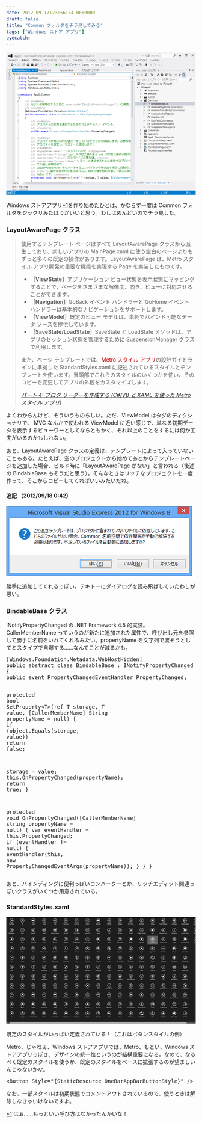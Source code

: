 ```yaml
---
date: 2012-09-17T23:56:54.0000000
draft: false
title: "Common フォルダをチラ見してみる"
tags: ["Windows ストア アプリ"]
eyecatch: 
---
```

<p><img src="20120917233249.png" alt="f:id:daruyanagi:20120917233249p:plain" title="f:id:daruyanagi:20120917233249p:plain" class="hatena-fotolife"></p><p>Windows ストアアプリ<a href="#f1" name="fn1" title="はぁ……もっといい呼び方はなかったんかいな！">*1</a>を作り始めたひとは、かならず一度は Common フォルダをジックリみたほうがいいと思う。わしはめんどいのでチラ見した。</p>

<div class="section">
<h3>LayoutAwarePage クラス</h3>

<blockquote cite="http://msdn.microsoft.com/ja-jp/library/windows/apps/br211380.aspx">
<p>使用するテンプレート ページはすべて LayoutAwarePage クラスから派生しており、新しいアプリの MainPage.xaml に使う空白のページよりもずっと多くの既定の操作があります。LayoutAwarePage は、Metro スタイル アプリ開発の重要な機能を実現する Page を実装したものです。</p>

<ul>
<li><b>［ViewState］</b>アプリケーション ビュー状態を表示状態にマッピングすることで、ページをさまざまな解像度、向き、ビューに対応させることができます。</li>
<li><b>［Navigation］</b>GoBack イベント ハンドラーと GoHome イベント ハンドラーは基本的なナビゲーションをサポートします。</li>
<li><b>［ViewModel］</b>既定のビュー モデルは、単純でバインド可能なデータ ソースを提供しています。</li>
<li><b>［SaveState/LoadState］</b>SaveState と LoadState メソッドは、アプリのセッション状態を管理するために SuspensionManager クラスで利用します。</li>
</ul><p>また、ページ テンプレートでは、<span style="color: #cc0000">Metro スタイル アプリ</span>の設計ガイドラインに準拠した StandardStyles.xaml に記述されているスタイルとテンプレートを使います。冒頭部でこれらのスタイルのいくつかを使い、そのコピーを変更してアプリの外観をカスタマイズします。</p>

<cite><a href="http://msdn.microsoft.com/ja-jp/library/windows/apps/br211380.aspx">&#x30D1;&#x30FC;&#x30C8; 4: &#x30D6;&#x30ED;&#x30B0; &#x30EA;&#x30FC;&#x30C0;&#x30FC;&#x3092;&#x4F5C;&#x6210;&#x3059;&#x308B; (C#/VB &#x3068; XAML &#x3092;&#x4F7F;&#x3063;&#x305F; Metro &#x30B9;&#x30BF;&#x30A4;&#x30EB; &#x30A2;&#x30D7;&#x30EA;)</a></cite>
</blockquote>
<p>よくわからんけど、そういうものらしい。ただ、ViewModel はタダのディクショナリで、 MVC なんかで使われる ViewModel に近い感じで、単なる初期データを表示するビューワーとしてならともかく、それ以上のことをするには何か工夫がいるのかもしれない。</p><p>あと、LayoutAwarePage クラスの定義は、テンプレートによって入っていないこともある。たとえば、空のプロジェクトから始めてあとからテンプレートページを追加した場合、ビルド時に「LayoutAwarePage がない」と言われる（後述の BindableBase もそうだと思う）。そんなときはリッチなプロジェクトを一度作って、そこからコピーしてくればいいみたいだね。</p>

<div class="section">
<h4>追記 （2012/09/18 0:42）</h4>
<p><img src="20120918004105.png" alt="f:id:daruyanagi:20120918004105p:plain" title="f:id:daruyanagi:20120918004105p:plain" class="hatena-fotolife"></p><p>勝手に追加してくれるっぽい。テキトーにダイアログを読み飛ばしていたわしが悪い。</p>

</div>
</div>
<div class="section">
<h3>BindableBase クラス</h3>
<p>INotifyPropertyChanged の .NET Framework 4.5 的実装。CallerMemberName っていうのが新たに追加された属性で、呼び出し元を参照して勝手に名前をいれてくれるみたい。propertyName を文字列で渡そうとしてミスタイプで自爆する……なんてことが減るかも。</p>
<pre class="code lang-cs" data-lang="cs" data-unlink>[Windows.Foundation.Metadata.WebHostHidden]
<span class="synType">public</span> <span class="synType">abstract</span> <span class="synType">class</span> BindableBase : INotifyPropertyChanged
{
<span class="synType">public</span> <span class="synStatement">event</span> PropertyChangedEventHandler PropertyChanged;

<span class="synType">protected</span> <span class="synType">bool</span> SetProperty&lt;T&gt;(<span class="synStatement">ref</span> T storage, T <span class="synStatement">value</span>, [CallerMemberName] String propertyName = <span class="synConstant">null</span>)
{
<span class="synStatement">if</span> (<span class="synType">object</span>.Equals(storage, <span class="synStatement">value</span>)) <span class="synStatement">return</span> <span class="synConstant">false</span>;

storage = <span class="synStatement">value</span>;
<span class="synStatement">this</span>.OnPropertyChanged(propertyName);
<span class="synStatement">return</span> <span class="synConstant">true</span>;
}

<span class="synType">protected</span> <span class="synType">void</span> OnPropertyChanged([CallerMemberName] <span class="synType">string</span> propertyName = <span class="synConstant">null</span>)
{
var eventHandler = <span class="synStatement">this</span>.PropertyChanged;
<span class="synStatement">if</span> (eventHandler != <span class="synConstant">null</span>)
{
eventHandler(<span class="synStatement">this</span>, <span class="synStatement">new</span> PropertyChangedEventArgs(propertyName));
}
}
}
</pre><p>あと、バインディングに便利っぽいコンバーターとか、リッチエディット関連っぽいクラスがいくつか用意されている。</p>

</div>
<div class="section">
<h3>StandardStyles.xaml</h3>
<p><img src="20120917231926.png" alt="f:id:daruyanagi:20120917231926p:plain" title="f:id:daruyanagi:20120917231926p:plain" class="hatena-fotolife"></p><p>既定のスタイルがいっぱい定義されている！（これはボタンスタイルの例）</p><p>Metro、じゃねぇ、Windows ストアアプリでは、Metro、もとい、Windows ストアアプリっぽさ、デザインの統一性というのが結構重要になる。なので、なるべく既定のスタイルを使うか、既定のスタイルをベースに拡張するのが望ましいんじゃないかな。</p>
<pre class="code lang-xml" data-lang="xml" data-unlink><span class="synIdentifier">&lt;Button </span><span class="synType">Style</span>=<span class="synConstant">&quot;{StaticResource OneBarAppBarButtonStyle}&quot;</span><span class="synIdentifier"> /&gt;</span>
</pre><p>なお、一部スタイルは初期状態でコメントアウトされているので、使うときは解除しなきゃいけないですよ。</p>

</div><div class="footnote">
<p class="footnote"><a href="#fn1" name="f1" class="footnote-number">*1</a><span class="footnote-delimiter">:</span><span class="footnote-text">はぁ……もっといい呼び方はなかったんかいな！</span></p>
</div>